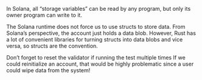 In Solana, all “storage variables” can be read by any program, but only its owner program can write to it.

The Solana runtime does not force us to use structs to store data. From Solana’s perspective, the account just holds a data blob. However, Rust has a lot of convenient libraries for turning structs into data blobs and vice versa, so structs are the convention.

Don’t forget to reset the validator if running the test multiple times
If we could reinitialize an account, that would be highly problematic since a user could wipe data from the system! 

